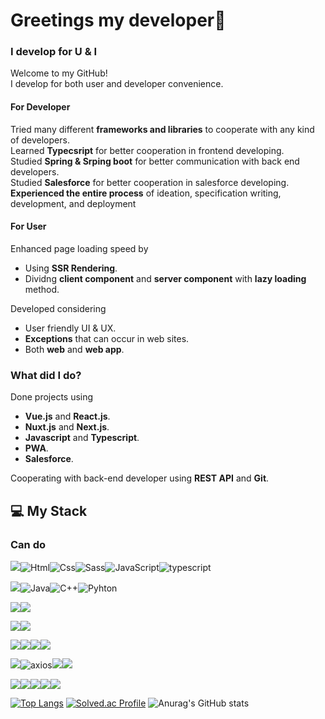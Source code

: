 # Greetings my developer👀

### I develop for U & I
Welcome to my GitHub!<br>
I develop for both user and developer convenience.<br>

#### For Developer
Tried many different **frameworks and libraries** to cooperate with any kind of developers.<br>
Learned **Typecsript** for better cooperation in frontend developing.<br>
Studied **Spring & Srping boot** for better communication with back end developers.<br>
Studied **Salesforce** for better cooperation in salesforce developing.<br>
**Experienced the entire process** of ideation, specification writing, development, and deployment<br>

#### For User
Enhanced page loading speed by <br>
- Using **SSR Rendering**.<br>
- Dividng **client component** and **server component** with **lazy loading** method.<br>

Developed considering <br>
- User friendly UI & UX.<br>
- **Exceptions** that can occur in web sites.<br>
- Both **web** and **web app**.<br>

### What did I do?
Done projects using <br>
- **Vue.js** and **React.js**.<br>
- **Nuxt.js** and **Next.js**.<br>
- **Javascript** and **Typescript**.<br>
- **PWA**.<br>
- **Salesforce**.<br>

Cooperating with back-end developer using **REST API** and **Git**.<br>

## 💻 My Stack

### Can do
<img src="https://img.shields.io/badge/Web-%23121011?style=for-the-badge"><img alt="Html" src ="https://img.shields.io/badge/HTML5-E34F26.svg?&style=for-the-badge&logo=HTML5&logoColor=white"/><img alt="Css" src ="https://img.shields.io/badge/CSS3-1572B6.svg?&style=for-the-badge&logo=CSS3&logoColor=white"/><img alt="Sass" src ="https://img.shields.io/badge/sass-CC6699.svg?&style=for-the-badge&logo=sass&logoColor=white"/><img alt="JavaScript" src ="https://img.shields.io/badge/JavaScript-F7DF1E.svg?&style=for-the-badge&logo=JavaScript&logoColor=black"/><img alt="typescript" src ="https://img.shields.io/badge/typescript-3178C6.svg?&style=for-the-badge&logo=typescript&logoColor=black"/>

<img src="https://img.shields.io/badge/Language-%23121011?style=for-the-badge"><img alt="Java" src ="https://img.shields.io/badge/Java-ED8B00?style=for-the-badge&logo=openjdk&logoColor=white"/><img alt="C++" src ="https://img.shields.io/badge/C++-00599C.svg?&style=for-the-badge&logo=cplusplus&logoColor=white"/><img alt="Pyhton" src ="https://img.shields.io/badge/Python-3776AB.svg?&style=for-the-badge&logo=python&logoColor=white"/> 

<img src="https://img.shields.io/badge/Design-%23121011?style=for-the-badge"><img src="https://img.shields.io/badge/figma-%23F24E1E.svg?style=for-the-badge&logo=figma&logoColor=white">

<img src="https://img.shields.io/badge/Platform-%23121011?style=for-the-badge"><img src="https://img.shields.io/badge/node.js-6DA55F?style=for-the-badge&logo=node.js&logoColor=white">

<img src="https://img.shields.io/badge/Framework-%23121011?style=for-the-badge"><img src="https://img.shields.io/badge/vue.js-%2335495e.svg?style=for-the-badge&logo=vuedotjs&logoColor=%234FC08D"><img src="https://img.shields.io/badge/nuxt.js-%2335495e.svg?style=for-the-badge&logo=nuxtdotjs&logoColor=00DC82"><img src="https://img.shields.io/badge/Next.js-000000.svg?style=for-the-badge&logo=nextdotjs&logoColor=white">

<img src="https://img.shields.io/badge/Library-%23121011?style=for-the-badge"><img alt="axios" src ="https://img.shields.io/badge/axios-5A29E4.svg?&style=for-the-badge&logo=axios&logoColor=white"/><img src="https://img.shields.io/badge/pinia-2c4f7c?style=for-the-badge"><img src="https://img.shields.io/badge/react-000000.svg?style=for-the-badge&logo=react&logoColor=61DAFB">

<img src="https://img.shields.io/badge/ETC-%23121011?style=for-the-badge"><img src="https://img.shields.io/badge/pwa-5A0FC8?style=for-the-badge&logo=pwa&logoColor=white"><img src="https://img.shields.io/badge/Jira-0052CC?style=for-the-badge&logo=Jira&logoColor=white"><img src="https://img.shields.io/badge/Slack-4A154B?style=for-the-badge&logo=slack&logoColor=white"><img src="https://img.shields.io/badge/Mattermost-0058CC?style=for-the-badge&logo=Mattermost&logoColor=white">


[![Top Langs](https://github-readme-stats.vercel.app/api/top-langs?username=muring&show_icons=true&locale=en&layout=compact)](https://github.com/anuraghazra/github-readme-stats)
[![Solved.ac Profile](http://mazassumnida.wtf/api/generate_badge?boj=111esh)](https://solved.ac/111esh)
![Anurag's GitHub stats](https://github-readme-stats.vercel.app/api?username=muring&show_icons=true&theme=tokyonight)
